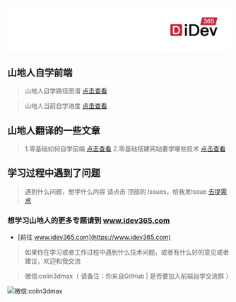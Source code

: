 ![微信:colin3dmax](./banner/banner_idev365.png)

## 山地人自学前端

> 山地人自学路径图谱 [点击查看](./idev365_roadmap.md) 

> 山地人当前自学进度 [点击查看](./TimeLine.md)

## 山地人翻译的一些文章

> 1.零基础如何自学前端 [点击查看](./articles/01.how-to-web-dev.md)
> 2.零基础搭建网站要学哪些技术 [点击查看](./articles/02.intro-to-web-dev.md)


## 学习过程中遇到了问题

> 遇到什么问题，想学什么内容 请点击 顶部的 Issues，给我发Issue [去提需求](https://github.com/idev365-team/idev365/issues)

### 想学习山地人的更多专题请到 www.idev365.com 

* [前往 www.idev365.com](https://www.idev365.com)

> 如果你在学习或者工作过程中遇到什么技术问题，或者有什么好的意见或者建议，欢迎和我交流  

> 微信:colin3dmax（ 请备注：你来自GitHub | 是否要加入前端自学交流群 ）

![微信:colin3dmax](https://raw.githubusercontent.com/colin3dmax/idev365_static/master/banner/banner_wechat.png)

